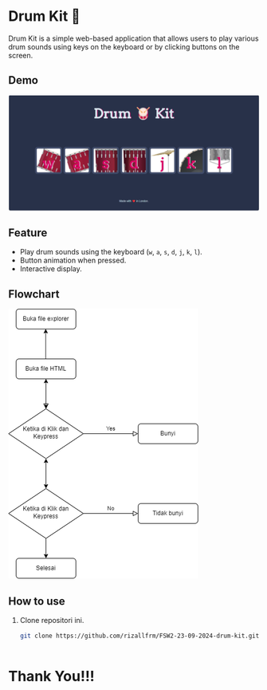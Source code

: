 # Drum Kit 🥁

Drum Kit is a simple web-based application that allows users to play various drum sounds using keys on the keyboard or by clicking buttons on the screen.

## Demo

<img src="./images/image.png">

## Feature

- Play drum sounds using the keyboard (`w`, `a`, `s`, `d`, `j`, `k`, `l`).
- Button animation when pressed.
- Interactive display.

## Flowchart
<img src="./images/drum-kit-flow..png">

## How to use

1. Clone repositori ini.
   ```bash
   git clone https://github.com/rizallfrm/FSW2-23-09-2024-drum-kit.git



# Thank You!!!